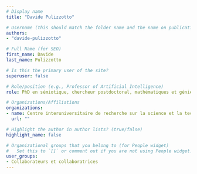 ```yaml
---
# Display name
title: "Davide Pulizzotto"

# Username (this should match the folder name and the name on publications)
authors:
- "davide-pulizzotto"

# Full Name (for SEO)
first_name: Davide
last_name: Pulizzotto

# Is this the primary user of the site?
superuser: false

# Role/position (e.g., Professor of Artificial Intelligence)
role: PhD en sémiotique, chercheur postdoctoral, mathématiques et génie industriel

# Organizations/Affiliations
organizations:
- name: Centre interuniversitaire de recherche sur la science et la technologie, Chaire Innovation 4Point0
  url: ""

# Highlight the author in author lists? (true/false)
highlight_name: false

# Organizational groups that you belong to (for People widget)
#   Set this to `[]` or comment out if you are not using People widget.
user_groups:
- Collaborateurs et collaboratrices
---
```

